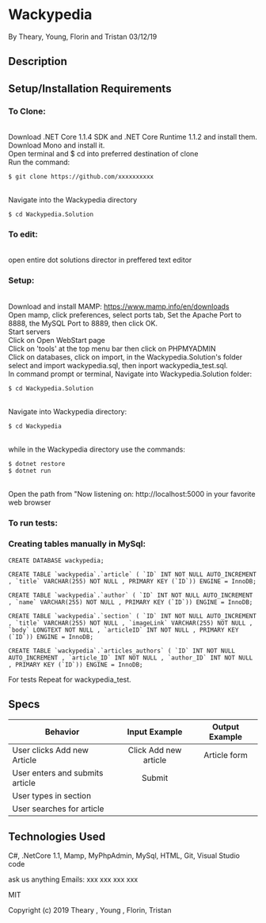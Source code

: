 # Wackypedia

By 
Theary, Young, Florin and Tristan 03/12/19

## Description


## Setup/Installation Requirements

### To Clone:
<br/>Download .NET Core 1.1.4 SDK and .NET Core Runtime 1.1.2 and install them. Download Mono and install it.
<br/>Open terminal and $ cd into preferred destination of clone
<br/>Run the command:
```;'
$ git clone https://github.com/xxxxxxxxxx
```
<br/>Navigate into the Wackypedia directory
```
$ cd Wackypedia.Solution
```
### To edit: 
<br/>open entire dot solutions director in preffered text editor

### Setup:
<br/>Download and install MAMP: https://www.mamp.info/en/downloads
<br/>Open mamp, click preferences, select ports tab, Set the Apache Port to 8888, the MySQL Port to 8889, then click OK.
<br/>Start servers
<br/>Click on Open WebStart page
<br/>Click on 'tools' at the top menu bar then click on PHPMYADMIN
<br/>Click on databases, click on import, in the Wackypedia.Solution's folder select and import wackypedia.sql, then inport wackypedia_test.sql.
<br/>In command prompt or terminal, Navigate into Wackypedia.Solution folder: 
```
$ cd Wackypedia.Solution
```
<br/>Navigate into Wackypedia directory: 
```
$ cd Wackypedia
```
<br/>while in the Wackypedia directory use the commands:
```
$ dotnet restore
$ dotnet run
```
<br/>Open the path from "Now listening on: http://localhost:5000 in your favorite web browser

### To run tests:



### Creating tables manually in MySql:

```
CREATE DATABASE wackypedia;
```

```
CREATE TABLE `wackypedia`.`article` ( `ID` INT NOT NULL AUTO_INCREMENT , `title` VARCHAR(255) NOT NULL , PRIMARY KEY (`ID`)) ENGINE = InnoDB;
```

```
CREATE TABLE `wackypedia`.`author` ( `ID` INT NOT NULL AUTO_INCREMENT , `name` VARCHAR(255) NOT NULL , PRIMARY KEY (`ID`)) ENGINE = InnoDB;
```

```
CREATE TABLE `wackypedia`.`section` ( `ID` INT NOT NULL AUTO_INCREMENT , `title` VARCHAR(255) NOT NULL , `imageLink` VARCHAR(255) NOT NULL , `body` LONGTEXT NOT NULL , `articleID` INT NOT NULL , PRIMARY KEY (`ID`)) ENGINE = InnoDB;
```

```
CREATE TABLE `wackypedia`.`articles_authors` ( `ID` INT NOT NULL AUTO_INCREMENT , `article_ID` INT NOT NULL , `author_ID` INT NOT NULL , PRIMARY KEY (`ID`)) ENGINE = InnoDB;
```

For tests
Repeat for wackypedia_test.

## Specs

|   Behavior                          | Input Example | Output Example |
| ------------------------------------|:-------------:| :-------------:|
| User clicks Add new Article         | Click Add new article | Article form |
| User enters and submits article  | Submit |  |
| User types in section | 
| User searches for article


## Technologies Used

C#, .NetCore 1.1, Mamp, MyPhpAdmin, MySql, HTML, Git, Visual Studio code

ask us anything
Emails: 
xxx
xxx
xxx
xxx

MIT

Copyright (c) 2019 Theary , Young , Florin, Tristan 









